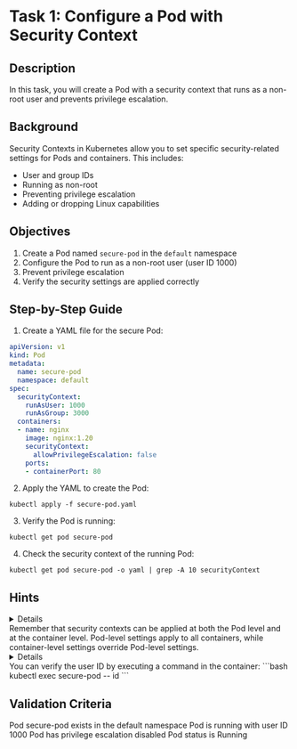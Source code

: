 # Task 1: Configure a Pod with Security Context

## Description

In this task, you will create a Pod with a security context that runs as a non-root user and prevents privilege escalation.

## Background

Security Contexts in Kubernetes allow you to set specific security-related settings for Pods and containers. This includes:

- User and group IDs
- Running as non-root
- Preventing privilege escalation
- Adding or dropping Linux capabilities

## Objectives

1. Create a Pod named `secure-pod` in the `default` namespace
2. Configure the Pod to run as a non-root user (user ID 1000)
3. Prevent privilege escalation
4. Verify the security settings are applied correctly

## Step-by-Step Guide

1. Create a YAML file for the secure Pod:

```yaml
apiVersion: v1
kind: Pod
metadata:
  name: secure-pod
  namespace: default
spec:
  securityContext:
    runAsUser: 1000
    runAsGroup: 3000
  containers:
  - name: nginx
    image: nginx:1.20
    securityContext:
      allowPrivilegeEscalation: false
    ports:
    - containerPort: 80
```
2. Apply the YAML to create the Pod:
```
kubectl apply -f secure-pod.yaml
```
3. Verify the Pod is running:
```
kubectl get pod secure-pod
```
4. Check the security context of the running Pod:
```
kubectl get pod secure-pod -o yaml | grep -A 10 securityContext
```

## Hints
<details>
Hint 1: Security Context Levels
</details>
<summary>
Remember that security contexts can be applied at both the Pod level and at the container level. Pod-level settings apply to all containers, while container-level settings override Pod-level settings.
</summary>

<details>
Hint 2: Checking User ID
</details>
<summary>
You can verify the user ID by executing a command in the container:
```bash
kubectl exec secure-pod -- id
```
</summary>

## Validation Criteria

Pod secure-pod exists in the default namespace
Pod is running with user ID 1000
Pod has privilege escalation disabled
Pod status is Running